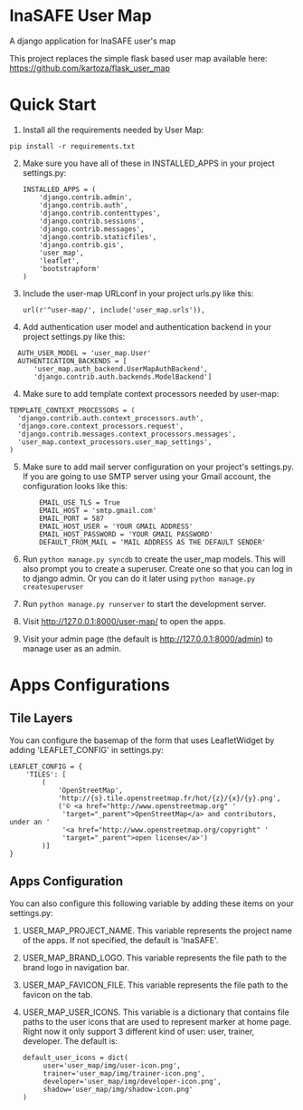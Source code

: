 InaSAFE User Map
=================

A django application for InaSAFE user's map

This project replaces the simple flask based user map available here: 
https://github.com/kartoza/flask_user_map

Quick Start
============
1. Install all the requirements needed by User Map:
```
pip install -r requirements.txt
```

2. Make sure you have all of these in INSTALLED_APPS in your project 
settings.py:
    ```
    INSTALLED_APPS = (
        'django.contrib.admin',
        'django.contrib.auth',
        'django.contrib.contenttypes',
        'django.contrib.sessions',
        'django.contrib.messages',
        'django.contrib.staticfiles',
        'django.contrib.gis',
        'user_map',
        'leaflet',
        'bootstrapform'
    )
    ```

3. Include the user-map URLconf in your project urls.py like this:
    
    ```
    url(r'^user-map/', include('user_map.urls')),
    ```

3. Add authentication user model and authentication backend in your project 
  settings.py like this:
  
  ```
    AUTH_USER_MODEL = 'user_map.User'
    AUTHENTICATION_BACKENDS = [
        'user_map.auth_backend.UserMapAuthBackend',
        'django.contrib.auth.backends.ModelBackend']
  ```
4. Make sure to add template context processors needed by user-map: 

  ```
  TEMPLATE_CONTEXT_PROCESSORS = (
    'django.contrib.auth.context_processors.auth',
    'django.core.context_processors.request',
    'django.contrib.messages.context_processors.messages',
    'user_map.context_processors.user_map_settings',
  )
  ```

5. Make sure to add mail server configuration on your project's settings.py. 
If you are going to use SMTP server using your Gmail account, 
the configuration looks like this:

    ```
        EMAIL_USE_TLS = True
        EMAIL_HOST = 'smtp.gmail.com'
        EMAIL_PORT = 587
        EMAIL_HOST_USER = 'YOUR GMAIL ADDRESS'
        EMAIL_HOST_PASSWORD = 'YOUR GMAIL PASSWORD'
        DEFAULT_FROM_MAIL = 'MAIL ADDRESS AS THE DEFAULT SENDER'
    ```

6. Run ```python manage.py syncdb``` to create the user_map models. This will
   also prompt you to create a superuser. Create one so that you can log in to 
   django admin. Or you can do it later using ```python manage.py 
   createsuperuser``` 

7. Run ```python manage.py runserver``` to start the development server.

8. Visit http://127.0.0.1:8000/user-map/ to open the apps.

9. Visit your admin page (the default is http://127.0.0.1:8000/admin) to 
manage user as an admin. 

Apps Configurations
==================

Tile Layers
------------

You can configure the basemap of the form that uses LeafletWidget by adding 
'LEAFLET_CONFIG' in settings.py:

```
LEAFLET_CONFIG = {
    'TILES': [
        (
            'OpenStreetMap',
            'http://{s}.tile.openstreetmap.fr/hot/{z}/{x}/{y}.png',
            ('© <a href="http://www.openstreetmap.org" '
             'target="_parent">OpenStreetMap</a> and contributors, under an '
             '<a href="http://www.openstreetmap.org/copyright" '
             'target="_parent">open license</a>')
        )]
}
```

Apps Configuration
------------------

You can also configure this following variable by adding these items on your 
settings.py:

1. USER_MAP_PROJECT_NAME. This variable represents the project name of the 
   apps. If not specified, the default is 'InaSAFE'.
     
2. USER_MAP_BRAND_LOGO. This variable represents the file path to the brand 
   logo in navigation bar. 
   
3. USER_MAP_FAVICON_FILE. This variable represents the file path to 
   the favicon on the tab.
   
4. USER_MAP_USER_ICONS. This variable is a dictionary that contains file 
   paths to the user icons that are used to represent marker at home page. 
   Right now it only support 3 different kind of user: user, trainer, 
   developer. The default is:
   
   ```
   default_user_icons = dict(
        user='user_map/img/user-icon.png',
        trainer='user_map/img/trainer-icon.png',
        developer='user_map/img/developer-icon.png',
        shadow='user_map/img/shadow-icon.png'
   )
   ```
